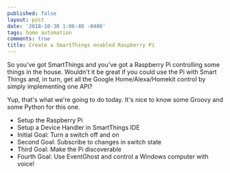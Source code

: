 ```yaml
---
published: false
layout: post
date: '2018-10-30 1:06:40 -0400'
tags: home automation
comments: true
title: Create a SmartThings enabled Raspberry Pi
---
```

So you've got SmartThings and you've got a Raspberry Pi controlling some things in the house. Wouldn't it be great if you could use the Pi with Smart Things and, in turn, get all the Google Home/Alexa/Homekit control by simply implementing one API?

Yup, that's what we're going to do today. It's nice to know some Groovy and some Python for this one.


- Setup the Raspberry Pi
- Setup a Device Handler in SmartThings IDE
- Initial Goal: Turn a switch off and on
- Second Goal: Subscribe to changes in switch state
- Third Goal: Make the Pi discoverable
- Fourth Goal: Use EventGhost and control a Windows computer with voice!
